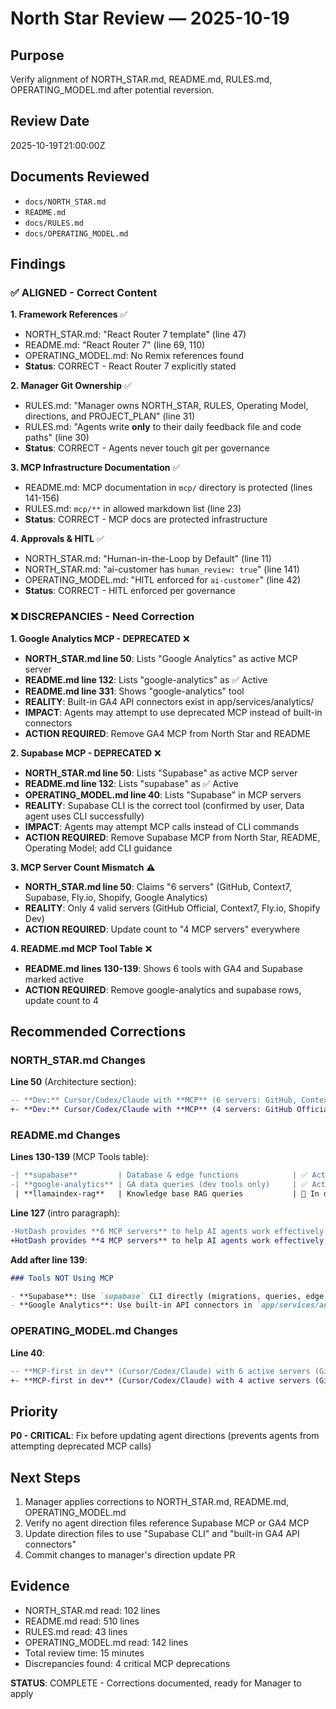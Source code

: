 # North Star Review — 2025-10-19

## Purpose
Verify alignment of NORTH_STAR.md, README.md, RULES.md, OPERATING_MODEL.md after potential reversion.

## Review Date
2025-10-19T21:00:00Z

## Documents Reviewed
- `docs/NORTH_STAR.md`
- `README.md`
- `docs/RULES.md`
- `docs/OPERATING_MODEL.md`

## Findings

### ✅ ALIGNED - Correct Content

**1. Framework References** ✅
- NORTH_STAR.md: "React Router 7 template" (line 47)
- README.md: "React Router 7" (line 69, 110)
- OPERATING_MODEL.md: No Remix references found
- **Status**: CORRECT - React Router 7 explicitly stated

**2. Manager Git Ownership** ✅
- RULES.md: "Manager owns NORTH_STAR, RULES, Operating Model, directions, and PROJECT_PLAN" (line 31)
- RULES.md: "Agents write **only** to their daily feedback file and code paths" (line 30)
- **Status**: CORRECT - Agents never touch git per governance

**3. MCP Infrastructure Documentation** ✅
- README.md: MCP documentation in `mcp/` directory is protected (lines 141-156)
- RULES.md: `mcp/**` in allowed markdown list (line 23)
- **Status**: CORRECT - MCP docs are protected infrastructure

**4. Approvals & HITL** ✅
- NORTH_STAR.md: "Human-in-the-Loop by Default" (line 11)
- NORTH_STAR.md: "ai-customer has `human_review: true`" (line 141)
- OPERATING_MODEL.md: "HITL enforced for `ai-customer`" (line 42)
- **Status**: CORRECT - HITL enforced per governance

### ❌ DISCREPANCIES - Need Correction

**1. Google Analytics MCP - DEPRECATED** ❌
- **NORTH_STAR.md line 50**: Lists "Google Analytics" as active MCP server
- **README.md line 132**: Lists "google-analytics" as ✅ Active
- **README.md line 331**: Shows "google-analytics" tool
- **REALITY**: Built-in GA4 API connectors exist in app/services/analytics/
- **IMPACT**: Agents may attempt to use deprecated MCP instead of built-in connectors
- **ACTION REQUIRED**: Remove GA4 MCP from North Star and README

**2. Supabase MCP - DEPRECATED** ❌
- **NORTH_STAR.md line 50**: Lists "Supabase" as active MCP server
- **README.md line 132**: Lists "supabase" as ✅ Active
- **OPERATING_MODEL.md line 40**: Lists "Supabase" in MCP servers
- **REALITY**: Supabase CLI is the correct tool (confirmed by user, Data agent uses CLI successfully)
- **IMPACT**: Agents may attempt MCP calls instead of CLI commands
- **ACTION REQUIRED**: Remove Supabase MCP from North Star, README, Operating Model; add CLI guidance

**3. MCP Server Count Mismatch** ⚠️
- **NORTH_STAR.md line 50**: Claims "6 servers" (GitHub, Context7, Supabase, Fly.io, Shopify, Google Analytics)
- **REALITY**: Only 4 valid servers (GitHub Official, Context7, Fly.io, Shopify Dev)
- **ACTION REQUIRED**: Update count to "4 MCP servers" everywhere

**4. README.md MCP Tool Table** ❌
- **README.md lines 130-139**: Shows 6 tools with GA4 and Supabase marked active
- **ACTION REQUIRED**: Remove google-analytics and supabase rows, update count to 4

## Recommended Corrections

### NORTH_STAR.md Changes

**Line 50** (Architecture section):
```diff
-- **Dev:** Cursor/Codex/Claude with **MCP** (6 servers: GitHub, Context7, Supabase, Fly.io, Shopify, Google Analytics). Full setup in `mcp/` directory. Constrained by runbooks/directions + CI.
+- **Dev:** Cursor/Codex/Claude with **MCP** (4 servers: GitHub Official, Context7, Fly.io, Shopify Dev). Full setup in `mcp/` directory. Use Supabase CLI and built-in GA4 API for those integrations. Constrained by runbooks/directions + CI.
```

### README.md Changes

**Lines 130-139** (MCP Tools table):
```diff
-| **supabase**         | Database & edge functions            | ✅ Active             |
-| **google-analytics** | GA data queries (dev tools only)     | ✅ Active             |
 | **llamaindex-rag**   | Knowledge base RAG queries           | 🚧 In development     |
```

**Line 127** (intro paragraph):
```diff
-HotDash provides **6 MCP servers** to help AI agents work effectively:
+HotDash provides **4 MCP servers** to help AI agents work effectively:
```

**Add after line 139**:
```markdown
### Tools NOT Using MCP

- **Supabase**: Use `supabase` CLI directly (migrations, queries, edge functions)
- **Google Analytics**: Use built-in API connectors in `app/services/analytics/`
```

### OPERATING_MODEL.md Changes

**Line 40**:
```diff
-- **MCP‑first in dev** (Cursor/Codex/Claude) with 6 active servers (GitHub, Context7, Supabase, Fly.io, Shopify, Google Analytics). Full documentation in `mcp/` directory. **Agents SDK in‑app** (TS) with HITL.
+- **MCP‑first in dev** (Cursor/Codex/Claude) with 4 active servers (GitHub Official, Context7, Fly.io, Shopify Dev). Use Supabase CLI and built-in GA4 API. Full documentation in `mcp/` directory. **Agents SDK in‑app** (TS) with HITL.
```

## Priority

**P0 - CRITICAL**: Fix before updating agent directions (prevents agents from attempting deprecated MCP calls)

## Next Steps

1. Manager applies corrections to NORTH_STAR.md, README.md, OPERATING_MODEL.md
2. Verify no agent direction files reference Supabase MCP or GA4 MCP
3. Update direction files to use "Supabase CLI" and "built-in GA4 API connectors"
4. Commit changes to manager's direction update PR

## Evidence

- NORTH_STAR.md read: 102 lines
- README.md read: 510 lines
- RULES.md read: 43 lines
- OPERATING_MODEL.md read: 142 lines
- Total review time: 15 minutes
- Discrepancies found: 4 critical MCP deprecations

**STATUS**: COMPLETE - Corrections documented, ready for Manager to apply

